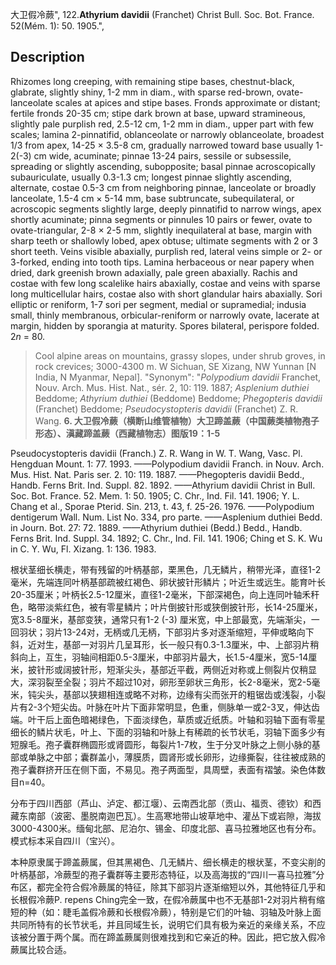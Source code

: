 大卫假冷蕨",
122.**Athyrium davidii** (Franchet) Christ Bull. Soc. Bot. France. 52(Mém. 1): 50. 1905.",

## Description
Rhizomes long creeping, with remaining stipe bases, chestnut-black, glabrate, slightly shiny, 1-2 mm in diam., with sparse red-brown, ovate-lanceolate scales at apices and stipe bases. Fronds approximate or distant; fertile fronds 20-35 cm; stipe dark brown at base, upward stramineous, slightly pale purplish red, 2.5-12 cm, 1-2 mm in diam., upper part with few scales; lamina 2-pinnatifid, oblanceolate or narrowly oblanceolate, broadest 1/3 from apex, 14-25 × 3.5-8 cm, gradually narrowed toward base usually 1-2(-3) cm wide, acuminate; pinnae 13-24 pairs, sessile or subsessile, spreading or slightly ascending, subopposite; basal pinnae acroscopically subauriculate, usually 0.3-1.3 cm; longest pinnae slightly ascending, alternate, costae 0.5-3 cm from neighboring pinnae, lanceolate or broadly lanceolate, 1.5-4 cm × 5-14 mm, base subtruncate, subequilateral, or acroscopic segments slightly large, deeply pinnatifid to narrow wings, apex shortly acuminate; pinna segments or pinnules 10 pairs or fewer, ovate to ovate-triangular, 2-8 × 2-5 mm, slightly inequilateral at base, margin with sharp teeth or shallowly lobed, apex obtuse; ultimate segments with 2 or 3 short teeth. Veins visible abaxially, purplish red, lateral veins simple or 2- or 3-forked, ending into tooth tips. Lamina herbaceous or near papery when dried, dark greenish brown adaxially, pale green abaxially. Rachis and costae with few long scalelike hairs abaxially, costae and veins with sparse long multicellular hairs, costae also with short glandular hairs abaxially. Sori elliptic or reniform, 1-7 sori per segment, medial or supramedial; indusia small, thinly membranous, orbicular-reniform or narrowly ovate, lacerate at margin, hidden by sporangia at maturity. Spores bilateral, perispore folded. 2*n* = 80.

> Cool alpine areas on mountains, grassy slopes, under shrub groves, in rock crevices; 3000-4300 m. W Sichuan, SE Xizang, NW Yunnan [N India, N Myanmar, Nepal].
  "Synonym": "*Polypodium davidii* Franchet, Nouv. Arch. Mus. Hist. Nat., sér. 2, 10: 119. 1887; *Asplenium duthiei* Beddome; *Athyrium duthiei* (Beddome) Beddome; *Phegopteris davidii* (Franchet) Beddome; *Pseudocystopteris davidii* (Franchet) Z. R. Wang.
**6. 大卫假冷蕨（横断山维管植物）大卫蹄盖蕨（中国蕨类植物孢子形态）、滇藏蹄盖蕨（西藏植物志）图版19：1-5**

Pseudocystopteris davidii (Franch.) Z. R. Wang in W. T. Wang, Vasc. Pl. Hengduan Mount. 1: 77. 1993. ——Polypodium davidii Franch. in Nouv. Arch. Mus. Hist. Nat. Paris ser. 2. 10: 119. 1887. ——Phegopteris davidii Bedd., Handb. Ferns Brit. Ind. Suppl. 82. 1892. ——Athyrium davidii Christ in Bull. Soc. Bot. France. 52. Mem. 1: 50. 1905; C. Chr., Ind. Fil. 141. 1906; Y. L. Chang et al., Sporae Pterid. Sin. 213, t. 43, f. 25-26. 1976. ——Polypodium dentigerum Wall. Num. List No. 334, pro parte. ——Asplenium duthiei Bedd. in Journ. Bot. 27: 72. 1889. ——Athyrium duthiei (Bedd.) Bedd., Handb. Ferns Brit. Ind. Suppl. 34. 1892; C. Chr., Ind. Fil. 141. 1906; Ching et S. K. Wu in C. Y. Wu, Fl. Xizang. 1: 136. 1983.

根状茎细长横走，带有残留的叶柄基部，栗黑色，几无鳞片，稍带光泽，直径1-2毫米，先端连同叶柄基部疏被红褐色、卵状披针形鳞片；叶近生或远生。能育叶长20-35厘米；叶柄长2.5-12厘米，直径1-2毫米，下部深褐色，向上连同叶轴禾秆色，略带淡紫红色，被有零星鳞片；叶片倒披针形或狭倒披针形，长14-25厘米，宽3.5-8厘米，基部变狭，通常只有1-2 (-3) 厘米宽，中上部最宽，先端渐尖，一回羽状；羽片13-24对，无柄或几无柄，下部羽片多对逐渐缩短，平伸或略向下斜，近对生，基部一对羽片几呈耳形，长一般只有0.3-1.3厘米，中、上部羽片稍斜向上，互生，羽轴间相距0.5-3厘米，中部羽片最大，长1.5-4厘米，宽5-14厘米，披针形或阔披针形，短渐尖头，基部近平截，两侧近对称或上侧裂片仅稍显大，深羽裂至全裂；羽片不超过10对，卵形至卵状三角形，长2-8毫米，宽2-5毫米，钝尖头，基部以狭翅相连或略不对称，边缘有尖而张开的粗锯齿或浅裂，小裂片有2-3个短尖齿。叶脉在叶片下面非常明显，色重，侧脉单一或2-3叉，伸达齿端。叶干后上面色暗褐绿色，下面淡绿色，草质或近纸质。叶轴和羽轴下面有零星细长的鳞片状毛，叶上、下面的羽轴和叶脉上有稀疏的长节状毛，羽轴下面多少有短腺毛。孢子囊群椭圆形或肾圆形，每裂片1-7枚，生于分叉叶脉之上侧小脉的基部或单脉之中部；囊群盖小，薄膜质，圆肾形或长卵形，边缘撕裂，往往被成熟的孢子囊群挤开压在侧下面，不易见。孢子两面型，具周壁，表面有褶皱。染色体数目n=40。

分布于四川西部（芦山、泸定、都江堰）、云南西北部（贡山、福贡、德钦）和西藏东南部（波密、墨脱南迦巴瓦）。生高寒地带山坡草地中、灌丛下或岩隙，海拔3000-4300米。缅甸北部、尼泊尔、锡金、印度北部、喜马拉雅地区也有分布。模式标本采自四川（宝兴）。

本种原隶属于蹄盖蕨属，但其黑褐色、几无鳞片、细长横走的根状茎，不变尖削的叶柄基部，冷蕨型的孢子囊群等主要形态特征，以及高海拔的“四川一喜马拉雅”分布区，都完全符合假冷蕨属的特征，除其下部羽片逐渐缩短以外，其他特征几乎和长根假冷蕨P. repens Ching完全一致，在假冷蕨属中也不无基部1-2对羽片稍有缩短的种（如：睫毛盖假冷蕨和长根假冷蕨），特别是它们的叶轴、羽轴及叶脉上面共同所特有的长节状毛，并且同域生长，说明它们具有极为亲近的亲缘关系，不应该被分置于两个属。而在蹄盖蕨属则很难找到和它亲近的种。因此，把它放入假冷蕨属比较合适。
